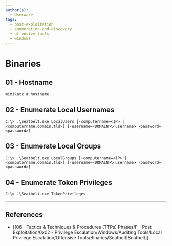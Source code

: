 ```yaml
---
author(s):
  - Userware
tags:
  - post-exploitation
  - enumeration-and-discovery
  - offensive-tools
  - windows
---
```

# Binaries

## 01 - Hostname

```
mimikatz # hostname
```

## 02 - Enumerate Local Usernames

```
C:\> .\Seatbelt.exe LocalUsers [-computername=<IP> | <computername.domain.tld>] [-username=<DOMAIN>\<username> -password=<password>]
```

## 03 - Enumerate Local Groups

```
C:\> .\Seatbelt.exe LocalGroups [-computername=<IP> | <computername.domain.tld>] [-username=<DOMAIN>\<username> -password=<password>]
```

## 04 - Enumerate Token Privileges

```
C:\> .\Seatbelt.exe TokenPrivileges
```

---
## References

- [[06 - Tactics & Techniques & Procedures (TTPs) Phases/F - Post Exploitation/0x02 - Privilege Escalation/Windows/Auditing Tools/Local Privilege Escalation/Offensive Tools/Binaries/Seatbelt|Seatbelt]]